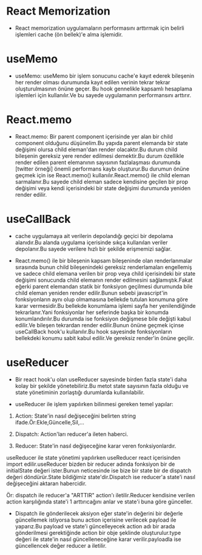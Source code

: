 # React Memorization

- React memorization uygulamaların performasını arttırmak için belirli işlemleri cache (ön bellek)'e alma işlemidir.

# useMemo

- useMemo: useMemo bir işlem sonucunu cache'e kayıt ederek bileşenin her render olması durumunda kayıt edilen verinin tekrar tekrar oluşturulmasının önüne geçer.
  Bu hook gennelikle kapsamlı hesaplama işlemleri için kullanılır.Ve bu sayede uygulamanın performansını arttırır.

# React.memo

- React.memo: Bir parent component içerisinde yer alan bir child component olduğunu düşünelim.Bu yapıda parent elemanda bir state değişimi olursa child eleman'dan render olacaktır.Bu durum child bileşenin gereksiz yere render edilmesi demektir.Bu durum özellikle render edilen parent elemanının sayısının fazlalaşması durumunda [twitter örneği] önemli performans kaybı oluşturur.Bu durumun önüne geçmek için ise React.memo() kullanılır.React.memo() ile child eleman sarmalanır.Bu sayede child eleman sadece kendisine geçilen bir prop değişimi veya kendi içerisindeki bir state değişimi durumunda yeniden render edilir.

# useCallBack

- cache uygulamaya ait verilerin depolandığı geçici bir depolama alanıdır.Bu alanda uygulama içerisinde sıkça kullanılan veriler depolanır.Bu sayede verilere hızlı bir şekilde erişmemizi sağlar.

- React.memo() ile bir bileşenin kapsam bileşeninde olan renderlanmalar sırasında bunun child bileşenindeki gereksiz renderlamaları engellemiş ve sadece child elemana verilen bir prop veya child içerisindeki bir state değişimi sonucunda child elemanın render edilmesini sağlamıştık.Fakat eğerki parent elemandan statik bir fonksiyon geçilmesi durumunda bile child eleman yeniden render edilir.Bunun sebebi javascript'in fonksiyonların aynı olup olmamasına bellekde tutulan konumuna göre karar vermesidir.Bu bellekde konumlama işlemi sayfa her yenilendiğinde tekrarlanır.Yani fonksiyonlar her seferinde başka bir konumda konumlandırılır.Bu durumda ise fonksiyon değişmese bile değişti kabul edilir.Ve bileşen tekrardan render edilir.Bunun önüne geçmek içinse useCallBack hook'u kullanılır.Bu hook sayesinde fonksiyonların bellekdeki konumu sabit kabul edilir.Ve gereksiz render'in önüne geçilir.

# useReducer

- Bir react hook'u olan useReducer sayesinde birden fazla state'i daha kolay bir şekilde yönetebiliriz.Bu metot state sayısının fazla olduğu ve state yönetiminin zorlaştığı durumlarda kullanılabilir.

- useReducer ile işlem yapılırken bilinmesi gereken temel yapılar:

1. Action: State'in nasıl değişeceğini belirten string ifade.Ör:Ekle,Güncelle,Sil,...

2. Dispatch: Action'ları reducer'a ileten haberci.

3. Reducer: State'in nasıl değişeceğine karar veren fonksiyonlardır.

useReducer ile state yönetimi yapılırken useReducer react içerisinden import edilir.useReducer bizden bir reducer adında fonksiyon bir de initialState değeri ister.Bunun neticesinde ise bize bir state bir de dispatch değeri döndürür.State bildiğimiz state'dir.Dispatch ise reducer'a state'i nasıl değişeceğini aktaran habercidir.

Ör: dispatch ile reducer'a "ARTTIR" action'ı iletilir.Reducer kendisine verilen action karşılığında state'i 1 arttırıcağını anlar ve state'i buna göre günceller.

- Dispatch ile gönderilecek aksiyon eğer state'in değerini bir değerle güncellemek istiyorsa bunu action içerisine verilecek payload ile yaparız.Bu payload ve state'i güncelleyecek action adı bir arada gönderilmesi gerektiğinde action bir obje şeklinde oluşturulur.type değeri ile state'in nasıl güncelleneceğine karar verilir.payloadla ise güncellencek değer reducer a iletilir.
